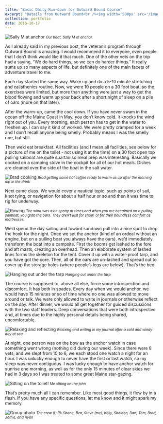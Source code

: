 ```yaml
---
title: "Basic Daily Run-down for Outward Bound Course"
excerpt: "Details from Outward Bound<br /><img width='500px' src='/images/sailing-blog/sally-m.jpeg' alt='Sally M at anchor' />"
collection: portfolio
date: 2016-10-17
---
```


![Sally M at anchor](/images/sailing-blog/sally-m.jpeg)
<small><em>Our boat, Sally M at anchor</em></small>

As I already said in my previous post, the veteran’s program through Outward Bound is amazing. I would recommend it to everyone, even people that I don’t think would like it that much. One of the other vets on the trip had a saying, “We do hard things, so we can do harder things.” It really sums up so many aspects of life, but definitely one of the main facets of adventure travel to me.

Each day started the same way. Wake up and do a 5-10 minute stretching and calisthenics routine. Now, we were 10 people on a 30 foot boat, so the exercises were limited, but more than anything were just a way to get the blood flowing and warm up your back after a short night of sleep on a pile of oars (more on that later).

After the warm-up, came the cool down. If you have never swam in the ocean off the Maine Coast in May, you don’t know cold. It knocks the wind right out of you. Every morning, each person has to get in the water to freshen up. I can say it kind of worked. We were pretty cramped for a week and I don’t recall anyone being smelly. Probably means I was the smelly one, but still.

Then we’d eat breakfast. All facilities (and I mean all facilities, see below for a picture of me on the toilet - not using it at the time) on a 30 foot open top pulling sailboat are quite spartan so meal prep was interesting. Basically we cooked on a camping stove in the cockpit for all of our hot meals. Dishes are cleaned over the side of the boat in the salt water.

![Brad cooking](/images/sailing-blog/brad-cooking.jpeg)
<small><em>Brad getting some hot coffee ready to warm us up after the morning dip in the drink</em></small>

Next came class. We would cover a nautical topic, such as points of sail, knot tying, or navigation for about a half hour or so and then it was time to rig for underway.

![Rowing](/images/sailing-blog/rowing.jpeg)
<small><em>The wind was a bit spotty at times and when you are becalmed on a pulling sailboat, you grab the oars. They aren’t just for show, or for their boundless comfort as mattresses.</em></small>

We’d spend the day sailing and toward sundown pull into a nice spot to drop the hook for the night. Once we set the anchor (kind of an ordeal without an engine, but on a pulling boat you always have the oars), we’d immediately transform the boat into a campsite. First the booms get lashed to the fore and aft masts, creating an overhead. Then an elaborate system of lashed lines forms the skeleton for the tent. Cover it up with a water-proof tarp, and you have got the core. Then, all of the oars are un-lashed and spread out to cover up the storage holes (where people’s legs are below). That’s the bed.

![Hanging out under the tarp](/images/sailing-blog/under-the-tarp.jpeg)
<small><em>Hanging out under the tarp</em></small>

The course is supposed to, above all else, force some introspection and discomfort. It has both in spades. Every day when we would anchor, we would have 15 minutes or so of time where no one was allowed to move around or talk. We were only allowed to write in journals or otherwise reflect on the day. After dinner, we would all get together for guided discussions with the two staff leaders. Deep conversations that were both introspective and, at times due to the highly personal details being shared, uncomfortable.

![Relaxing and reflecting](/images/sailing-blog/feet-up.jpeg)
<small><em>Relaxing and writing in my journal after a cold and windy day at sea</em></small>

At night, one person was on the bow as the anchor watch in case something went wrong (nothing did during our week). Since there were 8 vets, and we slept from 10 to 6, we each stood one watch a night for an hour. I was unlucky enough to never have the first or last watch, so my sleep was never contiguous. I was lucky enough to have anchor watch for sunrise one morning, as well as for the only 15 minutes of clear skies we had in 3 days so I was treated to some great Maine star-gazing.

![Sitting on the toilet!](/images/sailing-blog/on-the-pot.jpeg)
<small><em>Me sitting on the john</em></small>

That’s pretty much all I can remember. Like most good things, it flew by in a flash. If you have any specific questions, let me know and it might spark my memory.

![Group photo](/images/sailing-blog/harber-barbers.jpeg)
<small><em>The crew (L-R): Shane, Ben, Steve (me), Kelly, Sheldon, Dan, Tom, Brad, Jamie, and Ryan</em></small>
